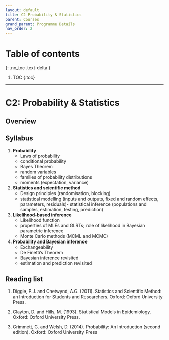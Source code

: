 ```yaml
---
layout: default
title: C2 Probability & Statistics
parent: Courses
grand_parent: Programme Details
nav_order: 2
---
```


# Table of contents
{: .no_toc .text-delta }

1. TOC
{:toc}

---

# C2: Probability & Statistics

## Overview



## Syllabus

1. **Probability** 
	- Laws of probability
	- conditional probability
	- Bayes Theorem
	- random variables
	- families of probability distributions 
	- moments (expectation, variance)
2.	**Statistics and scientific method** 
	- Design principles (randomisation, blocking)
	- statistical modelling (inputs and outputs, fixed and random effects, parameters, residuals)- statistical inference (populations and samples, estimation, testing, prediction) 
3.	**Likelihood-based inference** 
	- Likelihood function
	- properties of MLEs and GLRTs; role of likelihood in Bayesian parametric inference
	- Monte Carlo methods (MCML and MCMC)
4.	**Probability and Bayesian inference**
	- Exchangeability
	- De Finetti’s Theorem
	- Bayesian inference revisited
	- estimation and prediction revisited 


## Reading list

1. Diggle, P.J. and Chetwynd, A.G. (2011). Statistics and Scientific Method: an Introduction for Students and Researchers. Oxford: Oxford University Press. 

2. Clayton, D. and Hills, M. (1993). Statistical Models in Epidemiology. Oxford: Oxford University Press. 

3. Grimmett, G. and Welsh, D. (2014). Probability: An Introduction (second edition). Oxford: Oxford University Press
